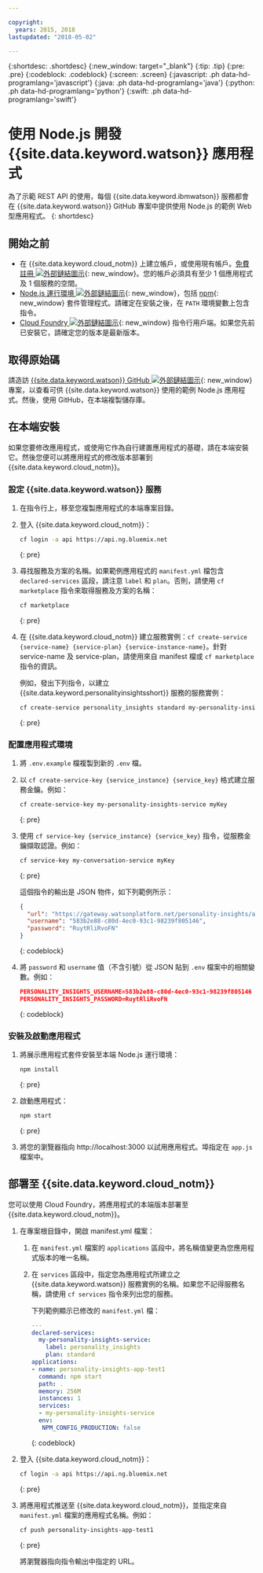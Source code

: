 ```yaml
---

copyright:
  years: 2015, 2018
lastupdated: "2018-05-02"

---
```


{:shortdesc: .shortdesc}
{:new_window: target="_blank"}
{:tip: .tip}
{:pre: .pre}
{:codeblock: .codeblock}
{:screen: .screen}
{:javascript: .ph data-hd-programlang='javascript'}
{:java: .ph data-hd-programlang='java'}
{:python: .ph data-hd-programlang='python'}
{:swift: .ph data-hd-programlang='swift'}

# 使用 Node.js 開發 {{site.data.keyword.watson}} 應用程式

為了示範 REST API 的使用，每個 {{site.data.keyword.ibmwatson}} 服務都會在 {{site.data.keyword.watson}} GitHub 專案中提供使用 Node.js 的範例 Web 型應用程式。
{: shortdesc}

## 開始之前

- 在 {{site.data.keyword.cloud_notm}} 上建立帳戶，或使用現有帳戶。[免費註冊 ![外部鏈結圖示](../../icons/launch-glyph.svg "外部鏈結圖示")](https://{DomainName}/registration/?target=/catalog/%3fcategory=watson){: new_window}。您的帳戶必須具有至少 1 個應用程式及 1 個服務的空間。
- [Node.js 運行環境 ![外部鏈結圖示](../../icons/launch-glyph.svg "外部鏈結圖示")](https://nodejs.org/#download){: new_window}，包括 [npm](https://www.npmjs.com/){: new_window} 套件管理程式。請確定在安裝之後，在 `PATH` 環境變數上包含指令。
- [Cloud Foundry ![外部鏈結圖示](../../icons/launch-glyph.svg "外部鏈結圖示")](https://github.com/cloudfoundry/cli#downloads){: new_window} 指令行用戶端。如果您先前已安裝它，請確定您的版本是最新版本。

## 取得原始碼

請造訪 [{{site.data.keyword.watson}} GitHub ![外部鏈結圖示](../../icons/launch-glyph.svg "外部鏈結圖示")](https://github.com/watson-developer-cloud){: new_window} 專案，以查看可供 {{site.data.keyword.watson}} 使用的範例 Node.js 應用程式。然後，使用 GitHub，在本端複製儲存庫。

## 在本端安裝
如果您要修改應用程式，或使用它作為自行建置應用程式的基礎，請在本端安裝它。然後您便可以將應用程式的修改版本部署到 {{site.data.keyword.cloud_notm}}。

### 設定 {{site.data.keyword.watson}} 服務

1.  在指令行上，移至您複製應用程式的本端專案目錄。
1.  登入 {{site.data.keyword.cloud_notm}}：

    ```bash
    cf login -a api https://api.ng.bluemix.net
    ```
    {: pre}

1.  尋找服務及方案的名稱。如果範例應用程式的 `manifest.yml` 檔包含 `declared-services` 區段，請注意 `label` 和 `plan`。否則，請使用 `cf marketplace` 指令來取得服務及方案的名稱：

    ```bash
    cf marketplace
    ```
    {: pre}

1.  在 {{site.data.keyword.cloud_notm}} 建立服務實例：`cf create-service {service-name} {service-plan} {service-instance-name}`。針對 service-name 及 service-plan，請使用來自 manifest 檔或 `cf marketplace` 指令的資訊。

    例如，發出下列指令，以建立 {{site.data.keyword.personalityinsightsshort}} 服務的服務實例：

    ```bash
    cf create-service personality_insights standard my-personality-insights-service
    ```
    {: pre}

### 配置應用程式環境

1.  將 `.env.example` 檔複製到新的 `.env` 檔。
1.  以 `cf create-service-key {service_instance} {service_key}` 格式建立服務金鑰。例如：

    ```bash
    cf create-service-key my-personality-insights-service myKey
    ```
    {: pre}

1.  使用 `cf service-key {service_instance} {service_key}` 指令，從服務金鑰擷取認證。例如：

    ```bash
    cf service-key my-conversation-service myKey
    ```
    {: pre}

    這個指令的輸出是 JSON 物件，如下列範例所示：

    ```json
    {
      "url": "https://gateway.watsonplatform.net/personality-insights/api",
      "username": "583b2e88-c80d-4ec0-93c1-98239f805146",
      "password": "RuytRliRvoFN"
    }
    ```
    {: codeblock}

1.  將 `password` 和 `username` 值（不含引號）從 JSON 貼到 `.env` 檔案中的相關變數。例如：

    ```json
    PERSONALITY_INSIGHTS_USERNAME=583b2e88-c80d-4ec0-93c1-98239f805146
    PERSONALITY_INSIGHTS_PASSWORD=RuytRliRvoFN
    ```
    {: codeblock}

### 安裝及啟動應用程式

1.  將展示應用程式套件安裝至本端 Node.js 運行環境：

    ```bash
    npm install
    ```
    {: pre}

1.  啟動應用程式：

    ```bash
    npm start
    ```
    {: pre}

1.  將您的瀏覽器指向 http://localhost:3000 以試用應用程式。埠指定在 `app.js` 檔案中。

## 部署至 {{site.data.keyword.cloud_notm}}

您可以使用 Cloud Foundry，將應用程式的本端版本部署至 {{site.data.keyword.cloud_notm}}。

1.  在專案根目錄中，開啟 manifest.yml 檔案：
    1.  在 `manifest.yml` 檔案的 `applications` 區段中，將名稱值變更為您應用程式版本的唯一名稱。
    1.  在 `services` 區段中，指定您為應用程式所建立之 {{site.data.keyword.watson}} 服務實例的名稱。如果您不記得服務名稱，請使用 `cf services` 指令來列出您的服務。

        下列範例顯示已修改的 `manifest.yml` 檔：

        ```yml
        ---
        declared-services:
          my-personality-insights-service:
            label: personality_insights
            plan: standard
        applications:
        - name: personality-insights-app-test1
          command: npm start
          path: .
          memory: 256M
          instances: 1
          services:
          - my-personality-insights-service
          env:
           NPM_CONFIG_PRODUCTION: false
        ```
        {: codeblock}

1.  登入 {{site.data.keyword.cloud_notm}}：

    ```bash
    cf login -a api https://api.ng.bluemix.net
    ```
    {: pre}

1.  將應用程式推送至 {{site.data.keyword.cloud_notm}}，並指定來自 `manifest.yml` 檔案的應用程式名稱。例如：

    ```bash
    cf push personality-insights-app-test1
    ```
    {: pre}

    將瀏覽器指向指令輸出中指定的 URL。
